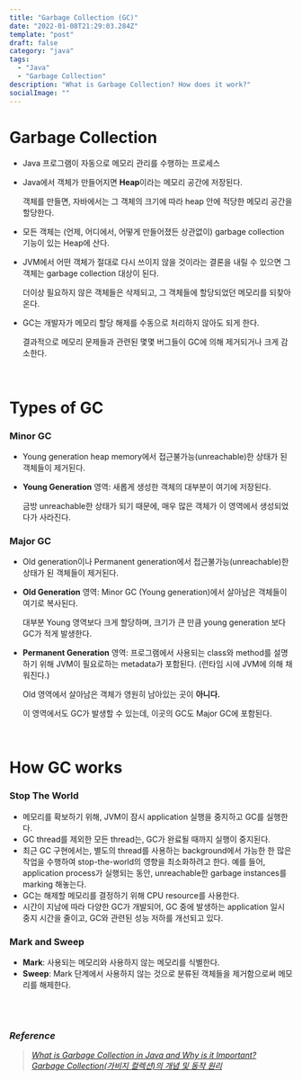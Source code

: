 ```yaml
---
title: "Garbage Collection (GC)"
date: "2022-01-08T21:29:03.284Z"
template: "post"
draft: false
category: "java"
tags:
  - "Java"
  - "Garbage Collection"
description: "What is Garbage Collection? How does it work?"
socialImage: ""
---
```


# Garbage Collection

- Java 프로그램이 자동으로 메모리 관리를 수행하는 프로세스
- Java에서 객체가 만들어지면 **Heap**이라는 메모리 공간에 저장된다.
    
    객체를 만들면, 자바에서는 그 객체의 크기에 따라 heap 안에 적당한 메모리 공간을 할당한다.
    
- 모든 객체는 (언제, 어디에서, 어떻게 만들어졌든 상관없이) garbage collection 기능이 있는 Heap에 산다.
- JVM에서 어떤 객체가 절대로 다시 쓰이지 않을 것이라는 결론을 내릴 수 있으면 그 객체는 garbage collection 대상이 된다.
    
    더이상 필요하지 않은 객체들은 삭제되고, 그 객체들에 할당되었던 메모리를 되찾아온다.
    
- GC는 개발자가 메모리 할당 해제를 수동으로 처리하지 않아도 되게 한다.
    
    결과적으로 메모리 문제들과 관련된 몇몇 버그들이 GC에 의해 제거되거나 크게 감소한다.

<br>  

# Types of GC

### Minor GC

- Young generation heap memory에서 접근불가능(unreachable)한 상태가 된 객체들이 제거된다.
- **Young Generation** 영역: 새롭게 생성한 객체의 대부분이 여기에 저장된다.
    
    금방 unreachable한 상태가 되기 때문에, 매우 많은 객체가 이 영역에서 생성되었다가 사라진다.
    

### Major GC

- Old generation이나 Permanent generation에서 접근불가능(unreachable)한 상태가 된 객체들이 제거된다.
- **Old Generation** 영역: Minor GC (Young generation)에서 살아남은 객체들이 여기로 복사된다.
    
    대부분 Young 영역보다 크게 할당하며, 크기가 큰 만큼 young generation 보다 GC가 적게 발생한다.
    
- **Permanent Generation** 영역: 프로그램에서 사용되는 class와 method를 설명하기 위해 JVM이 필요로하는 metadata가 포함된다. (런타임 시에 JVM에 의해 채워진다.)
    
    Old 영역에서 살아남은 객체가 영원히 남아있는 곳이 **아니다.**
    
    이 영역에서도 GC가 발생할 수 있는데, 이곳의 GC도 Major GC에 포함된다.

<br>

# How GC works

### Stop The World

- 메모리를 확보하기 위해, JVM이 잠시 application 실행을 중지하고 GC를 실행한다.
- GC thread를 제외한 모든 thread는, GC가 완료될 때까지 실행이 중지된다.
- 최근 GC 구현에서는, 별도의 thread를 사용하는 background에서 가능한 한 많은 작업을 수행하여 stop-the-world의 영향을 최소화하려고 한다. 예를 들어, application process가 실행되는 동안, unreachable한 garbage instances를 marking 해놓는다.
- GC는 해제할 메모리를 결정하기 위해 CPU resource를 사용한다.
- 시간이 지남에 따라 다양한 GC가 개발되어, GC 중에 발생하는 application 일시 중지 시간을 줄이고, GC와 관련된 성능 저하를 개선되고 있다.

### Mark and Sweep

- **Mark**: 사용되는 메모리와 사용하지 않는 메모리를 식별한다.
- **Sweep**: Mark 단계에서 사용하지 않는 것으로 분류된 객체들을 제거함으로써 메모리를 해제한다.

<br>
<br>

### _Reference_ 
>[_What is Garbage Collection in Java and Why is it Important?_](https://www.eginnovations.com/blog/what-is-garbage-collection-java/)  
>[_Garbage Collection(가비지 컬렉션)의 개념 및 동작 원리_](https://mangkyu.tistory.com/118)